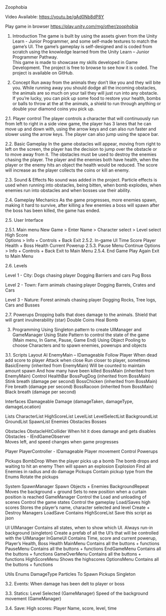 Zoophobia

Video Available:
https://youtu.be/gAd0Nb8dP8Y

Play game in browser
https://play.unity.com/mg/other/zoophobia

1. Introduction
The game is built by using the assets given from the Unity Learn - Junior Programmer, and some self-made textures to match the game’s UI. 
The game’s gameplay is self-designed and is coded from scratch using the knowledge learned from the Unity Learn – Junior Programmer Pathway.  
This game is made to showcase my skills developed in Game Development. The project is free to browse to see how it is coded. The project is available on GitHub.

2. Concept
Run away from the animals they don’t like you and they will bite you. While running away you should dodge all the incoming obstacles, 
the animals are so much on your tail they will just run into any obstacle. If you’re lucky, you can pick up some food to restore your health, 
bombs or balls to throw at the at the animals, a shield to run through anything or double your diamond coins you pick up.

2.1.	Player control
The player controls a character that will continuously run from left to right in a side view game, the player has 3 lanes that he 
can move up and down with, using the arrow keys and can also run faster and slower using the arrow keys. The player can also jump using the space bar.

2.2.	Basic Gameplay
In the game obstacles will appear, moving from right to left on the screen, the player has the decision to jump over the obstacle or to move away from it. 
The obstacles must be used to destroy the enemies chasing the player. The player and the enemies both have health, when the player or the enemy hits an 
object the health would be reduced. The score will increase as the player collects the coins or kill an enemy.

2.3.	Sound & Effects
No sound was added in the project.
Particle effects is used when running into obstacles, being bitten, when bomb explodes, when enemies run into obstacles and when bosses use their ability. 

2.4.	Gameplay Mechanics
As the game progresses, more enemies spawn, making it hard to survive, after killing a few enemies a boss will spawn after the boss has been killed, 
the game has ended.

2.5.	User Interface

2.5.1. Main menu
  New Game > Enter Name > Character select > Level select
  High Score	
  Options > Info + Controls + Back
  Exit
2.5.2. In-game UI
  Time
  Score
  Player Health + Boss Health
  Current Powerup
2.5.3. Pause Menu
  Continue
  Options > Info + Controls + Back
  Exit to Main Menu
2.5.4. End Game
  Play Again
  Exit to Main Menu

2.6.	Levels 

Level 1 - City:
  Dogs chasing player
  Dogging Barriers and cars
  Pug Boss

Level 2 - Town:
  Farm animals chasing player
  Dogging Barrels, Crates and Cars

Level 3 - Nature:
  Forest animals chasing player
  Dogging Rocks, Tree logs, Cars and Busses 

2.7.	Powerups
  Dropping balls that does damage to the animals.
  Shield that will grant invulnerability (star)
  Double Coins
  Heal 
  Bomb




3.	Programming
  Using Singleton pattern to create UIManager and GameManager
  Using State Pattern to control the state of the game (Main menu, In Game, Pause, Game End)
  Using Object Pooling to choose Characters and to spawn enemies, powerups and objects

3.1.	Scripts Layout
  AI
    EnemyMain – IDamageable	
      Follow Player
      When dead add score to player	
      Attack when close
      Run closer to player, sometimes
    BasicEnemy (inherited from EnemyMain)
      Will be counted to maintain amount spawn
      And how many have been killed
    BossMain (inherited from EnemyMain)
      Control HealthBar
    BossPugDog (inherited from BossMain)
      Stink breath (damage per second)
    BossChicken (inherited from BossMain)
      Fire breath (damage per second)
    BossRacoon (inherited from BossMain)
      Black breath (damage per second)
      
  Interfaces
    IDamageable
      Damage (damageTaken, damageType, damageLocation)
   
  Lists
    CharacterList
    HighScoreList
    LevelList
      LevelSelectList
      BackgroundList
      GroundList
    SpawnList
      Enemies
      Obstacles
      Bosses

  Obstacles
    ObstacleHitCollider
      When hit it does damage and gets disables
    Obstacles - IEndGameObserver	
      Moves left, and speed changes when game progresses

  Player
    PlayerController  - IDamageable
      Player movement
      Control Powerups 		

  Pickups
    BombDrop 
      When the player picks up a bomb
      The bomb drops and waiting to hit an enemy
      Then will spawn an explosion
    Explosion
      Find all Enemies in radius and do damage
    Pickups 
      Contain pickup type from the Enums
      Rotate the pickups
      
  System
    SpawnManager
      Spawn Objects + Enemies
    BackgroundRepeat
      Moves the background + ground
      Sets to new position when a curtain position is reached
    GameManager
      Control the Load and unloading of scenes
      Control the game states
      Control the gameplay
      Load/Saves high scores
      Stores the player’s name, character selected and level
      Create + Destroy Managers
    LoadSave
      Contains HighScoreList
      Save this script as json
      
  UI
  UIManager
    Contains all states, when to show which UI. Always run-in background (singleton)
    Create a prefab of all the UI’s that will be controlled with the UIManager
  InGameUI
    Contains Time, score and current powerup, Player’s Health, Boss Health
  MainMenu
    Contains all the buttons + functions
  PauseMenu
  Contains all the buttons + functions
  EndGameMenu
  Contains all the buttons + functions
    GameOverMenu
  Contains all the buttons + functions
    HighScoreMenu
      Shows the highscores
    OptionsMenu
  Contains all the buttons + functions
  
  Utils
    Enums
      DamageType
      Particles To Spawn
      Pickups
    Singleton

3.2.	Events:
  When damage has been delt to player or boss

3.3.	Statics:
  Level Selected (GameManager)
  Speed of the background movement (GameManager)

3.4.	Save: 
  High scores: Player Name, score, level, time
